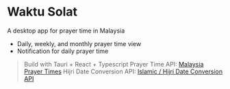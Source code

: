 # Waktu Solat

A desktop app for prayer time in Malaysia

 - Daily, weekly, and monthly prayer time view
 - Notification for daily prayer time

> Build with Tauri + React + Typescript
> Prayer Time API: [Malaysia Prayer Times](https://mpt.i906.my/)
> Hijri Date Conversion API: [Islamic / Hijri Date Conversion API](https://aladhan.com/islamic-calendar-api)
